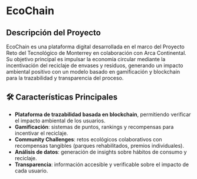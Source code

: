 # EcoChain

## Descripción del Proyecto

EcoChain es una plataforma digital desarrollada en el marco del Proyecto Reto del Tecnológico de Monterrey en colaboración con Arca Continental. Su objetivo principal es impulsar la economía circular mediante la incentivación del reciclaje de envases y residuos, generando un impacto ambiental positivo con un modelo basado en gamificación y blockchain para la trazabilidad y transparencia del proceso.

## 🛠️ Características Principales

- **Plataforma de trazabilidad basada en blockchain**, permitiendo verificar el impacto ambiental de los usuarios.
- **Gamificación**: sistemas de puntos, rankings y recompensas para incentivar el reciclaje.
- **Community Challenges**: retos ecológicos colaborativos con recompensas tangibles (parques rehabilitados, premios individuales).
- **Análisis de datos**: generación de insights sobre hábitos de consumo y reciclaje.
- **Transparencia**: información accesible y verificable sobre el impacto de cada usuario.
